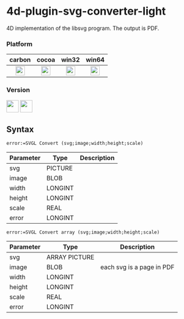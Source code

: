 4d-plugin-svg-converter-light
=============================

4D implementation of the libsvg program. The output is PDF.

### Platform

| carbon | cocoa | win32 | win64 |
|:------:|:-----:|:---------:|:---------:|
|<img src="https://cloud.githubusercontent.com/assets/1725068/22371562/1b091f0a-e4db-11e6-8458-8653954a7cce.png" width="24" height="24" />|<img src="https://cloud.githubusercontent.com/assets/1725068/22371562/1b091f0a-e4db-11e6-8458-8653954a7cce.png" width="24" height="24" />|<img src="https://cloud.githubusercontent.com/assets/1725068/22371562/1b091f0a-e4db-11e6-8458-8653954a7cce.png" width="24" height="24" />|<img src="https://cloud.githubusercontent.com/assets/1725068/22371562/1b091f0a-e4db-11e6-8458-8653954a7cce.png" width="24" height="24" />|

### Version

<img src="https://cloud.githubusercontent.com/assets/1725068/18940649/21945000-8645-11e6-86ed-4a0f800e5a73.png" width="32" height="32" /> <img src="https://cloud.githubusercontent.com/assets/1725068/18940648/2192ddba-8645-11e6-864d-6d5692d55717.png" width="32" height="32" />

## Syntax

```
error:=SVGL Convert (svg;image;width;height;scale)
```

Parameter|Type|Description
------------|------------|----
svg|PICTURE|
image|BLOB|
width|LONGINT|
height|LONGINT|
scale|REAL|
error|LONGINT|

```
error:=SVGL Convert array (svg;image;width;height;scale)
```

Parameter|Type|Description
------------|------------|----
svg|ARRAY PICTURE|
image|BLOB|each svg is a page in PDF
width|LONGINT|
height|LONGINT|
scale|REAL|
error|LONGINT|
